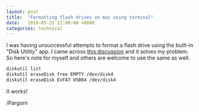 ```yaml
---
layout: post
title:  "Formatting flash drives on mac using terminal"
date:   2019-05-31 12:00:00 +0800
categories: technical
---
```


I was having unsuccessful attempts to format a flash drive using the built-in "Disk Utility" app. I came across [this discussion](https://discussions.apple.com/thread/8132218) and it solves my problem. So here's note for myself and others are welcome to use the same as well. 

```bash
diskutil list
diskutil eraseDisk free EMPTY /dev/disk4
diskutil eraseDisk ExFAT USB64 /dev/disk4
```

It works! 

/Pargorn 